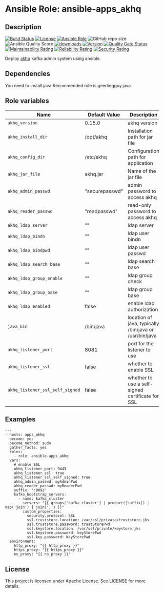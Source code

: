 # Ansible Role: ansible-apps_akhq


## Description

[![Build Status](https://travis-ci.com/lotusnoir/ansible-apps_akhq.svg?branch=master?style=flat)](https://travis-ci.com/lotusnoir/ansible-apps_akhq)
[![License](https://img.shields.io/badge/license-Apache--2.0-brightgreen?style=flat)](https://opensource.org/licenses/Apache-2.0)
[![Ansible Role](https://img.shields.io/badge/galaxy-apps_akhq-purple?style=flat)](https://galaxy.ansible.com/lotusnoir/apps_akhq)
![GitHub repo size](https://img.shields.io/github/repo-size/lotusnoir/ansible-apps_akhq?color=orange&style=flat)
![Ansible Quality Score](https://img.shields.io/ansible/quality/52300)
[![downloads](https://img.shields.io/ansible/role/d/52300)](https://galaxy.ansible.com/lotusnoir/apps_akhq)
[![Version](https://img.shields.io/github/release/lotusnoir/ansible-apps_akhq.svg)](https://github.com/lotusnoir/ansible-apps_akhq/releases/)
[![Quality Gate Status](https://sonarcloud.io/api/project_badges/measure?project=lotusnoir_ansible-apps_akhq&metric=alert_status)](https://sonarcloud.io/dashboard?id=lotusnoir_ansible-apps_akhq)
[![Maintainability Rating](https://sonarcloud.io/api/project_badges/measure?project=lotusnoir_ansible-apps_akhq&metric=sqale_rating)](https://sonarcloud.io/dashboard?id=lotusnoir_ansible-apps_akhq)
[![Reliability Rating](https://sonarcloud.io/api/project_badges/measure?project=lotusnoir_ansible-apps_akhq&metric=reliability_rating)](https://sonarcloud.io/dashboard?id=lotusnoir_ansible-apps_akhq)
[![Security Rating](https://sonarcloud.io/api/project_badges/measure?project=lotusnoir_ansible-apps_akhq&metric=security_rating)](https://sonarcloud.io/dashboard?id=lotusnoir_ansible-apps_akhq)

Deploy [akhq](https://github.com/tchiotludo/akhq) kafka admin system using ansible.

## Dependencies

You need to install java
Recommended role is geerlingguy.java

## Role variables

| Name                      | Default Value    | Description                        |
| ------------------------- | ---------------- | -----------------------------------|
| `akhq_version`            | 0.15.0           | akhq version |
| `akhq_install_dir`        | /opt/akhq        | Installation path for jar file |
| `akhq_config_dir`         | /etc/akhq        | Configuration path for application |
| `akhq_jar_file`           | akhq.jar         | Name of the jar file |
| `akhq_admin_passwd`       | "securepasswd"   | admin password to access akhq |
| `akhq_reader_passwd`      | "readpasswd"     | read-only password to access akhq |
| `akhq_ldap_server`        | ""               | ldap server |
| `akhq_ldap_bindn`         | ""               | ldap user bindn |
| `akhq_ldap_bindpwd`       | ""               | ldap user passwd |
| `akhq_ldap_search_base`   | ""               | ldap search base |
| `akhq_ldap_group_enable`  | ""               | ldap group check |
| `akhq_ldap_group_base`    | ""               | ldap group base |
| `akhq_ldap_enabled`		| false			   | enable ldap authorization |
| `java_bin`       			| /bin/java 	   | location of java; typically /bin/java or /usr/bin/java |
| `akhq_listener_port` 		| 8081			   | port for the listener to use |
| `akhq_listener_ssl`		| false			   | whether to enable SSL |
| `akhq_listener_ssl_self_signed` | false      | whether to use a self-signed certificate for SSL |

## Examples

	---
	- hosts: apps_akhq
	  become: yes
	  become_method: sudo
	  gather_facts: yes
	  roles:
	    - role: ansible-apps_akhq
      vars:
	  	# enable SSL
	  	akhq_listener_port: 9443
		akhq_listener_ssl: true
		akhq_listener_ssl_self_signed: true
		akhq_admin_passwd: myAdminPwd
		akhq_reader_passwd: myReaderPwd
        suffix: ':9092'
        kafka_bootstrap_servers:
          - name: kafka_cluster
            servers: "{{ groups['kafka_cluster'] | product([suffix]) | map('join') | join(',') }}"
			custom_properties:
			  security.protocol: SSL
			  ssl.truststore.location: /var/ssl/private/truststore.jks
			  ssl.truststore.password: trustStorePwd
			  ssl.keystore.location: /var/ssl/private/keystore.jks
			  ssl.keystore.password: keyStorePwd
			  ssl.key.password: KeyStorePwd
	  environment: 
	    http_proxy: "{{ http_proxy }}"
	    https_proxy: "{{ https_proxy }}"
	    no_proxy: "{{ no_proxy }}"

## License

This project is licensed under Apache License. See [LICENSE](/LICENSE) for more details.
